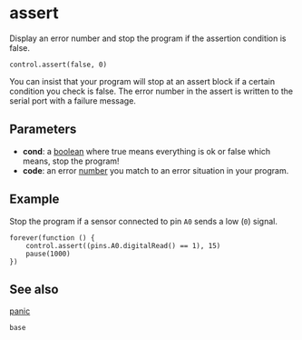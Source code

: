 # assert

Display an error number and stop the program if the assertion condition is false.

```sig
control.assert(false, 0)
```

You can insist that your program will stop at an assert block if a certain condition you check is false. The error number in the assert is written to the serial port with a failure message.

## Parameters

* **cond**: a [boolean](/types/boolean) where true means everything is ok or false which means, stop the program!
* **code**: an error [number](/types/number) you match to an error situation in your program.

## Example

Stop the program if a sensor connected to pin `A0` sends a low (`0`) signal.

```blocks
forever(function () {
    control.assert((pins.A0.digitalRead() == 1), 15)
    pause(1000)
})
```

## See also

[panic](/reference/control/panic)

```package
base
```